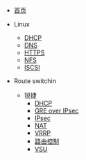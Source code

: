 <!-- docs/sidebar.md -->

* [首页](/)
* Linux
  * [DHCP](01/dhcp/)
  * [DNS](01/dns/)
  * [HTTPS](01/https/)
  * [NFS](01/nfs/)
  * [ISCSI](01/iscsi/)

* Route switchin
  * 锐捷
    * [DHCP](02/ruijie/dhcp/)
    * [GRE over IPsec](02/ruijie/greoveripsec/)
    * [IPsec](02/ruijie/ipsec/)
    * [NAT](02/ruijie/nat/)
    * [VRRP](02/ruijie/vrrp/)
    * [路由控制](02/ruijie/pbr/)
    * [VSU](02/ruijie/vsu/)
    
      

